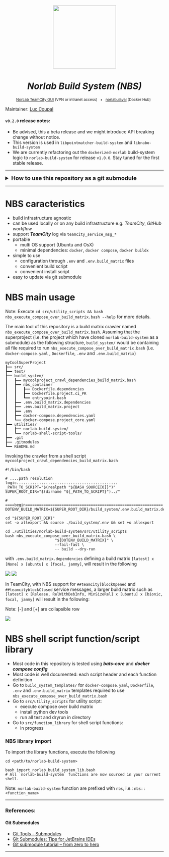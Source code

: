 <div align="center">
<br>
<br>
<a href="https://norlab.ulaval.ca">
<img src="visual/norlab_logo_acronym_dark.png" width="200">
</a>
<br>

# _Norlab Build System (NBS)_

</div>


[//]: # (<b>Project related link: </b> &nbsp; )

[//]: # (Project related link:)
<div align="center">
<p>
<sup>
<a href="https://http://132.203.26.125:8111">NorLab TeamCity GUI</a>
(VPN or intranet access) &nbsp; • &nbsp;  
<a href="https://hub.docker.com/repositories/norlabulaval">norlabulaval</a>
(Docker Hub) &nbsp;
</sup>
</p>  
</div>


Maintainer: [Luc Coupal](https://redleader962.github.io)

#### `v0.2.0` release notes:
- Be advised, this a beta release and we might introduce API breaking change without notice. 
- This version is used in `libpointmatcher-build-system` and `libnabo-build-system` 
- We are currently refactoring out the `dockerized-norlab` build-system logic to `norlab-build-system` for release `v1.0.0`. Stay tuned for the first stable release. 

---

<details>
  <summary style="font-weight: bolder;font-size: large;">How to use this repository as a git submodule</summary>

Just clone the *norlab-build-system* as a submodule in your project repository (ie the
_superproject_), in an arbitrary directory eg.: `my-project/build_system/utilities/`.

```bash
cd <my-project>
mkdir -p build_system/utilities

git submodule init

git submodule \
  add https://github.com/norlab-ulaval/norlab-build-system.git \
  build_system/utilities/norlab-build-system

# Traverse the submodule recursively to fetch any sub-submodule
git submodule update --remote --recursive --init

# Commit the submodule to your repository
git add .gitmodules
git add build_system/utilities/norlab-build-system
git commit -m 'Added norlab-build-system submodule to repository'
```

### Notes on submodule

To **clone** your repository and its submodule at the same time, use

```bash
git clone --recurse-submodules <project/repository/url>
```

Be advise, submodules are a snapshot at a specific commit of the *norlab-build-system*
repository. To **update the submodule** to its latest commit, use

```
[sudo] git submodule update --remote --recursive --init [--force]
```

Notes:

- Add the `--force` flag if you want to reset the submodule and throw away local changes to it.
  This is equivalent to performing `git checkout --force` when `cd` in the submodule root
  directory.
- Add `sudo` if you get an error such
  as `error: unable to unlink old '<name-of-a-file>': Permission denied`

To set the submodule to **point to a different branch**, use

```bash
cd <the/submodule/directory>
git checkout the_submodule_feature_branch_name
```

and use the `--recurse-submodules` flag when switching branch in your main project

```bash
cd <your/project/root>
git checkout --recurse-submodules the_feature_branch_name
```

---

### Commiting to submodule from the main project (the one where the submodule is cloned)

#### If you encounter `error: insufficient permission for adding an object to repository database ...`

```shell
# Change the `.git/objects` permissions
cd <main/project/root>/.git/objects/
chown -R $(id -un):$(id -gn) *
#       <yourname>:<yourgroup>

# Share the git repository (the submodule) with a Group
cd ../../<the/submodule/root>/
git config core.sharedRepository group
# Note: dont replace the keyword "group"
```

This should solve the problem permanently.

</details>

---
# NBS caracteristics
- build infrastructure agnostic
- can be used locally or on any build infrastructure e.g. _TeamCity_, _GitHub workflow_ 
- support _**TeamCity**_ log via `teamcity_service_msg_*`
- portable
  - multi OS support (Ubuntu and OsX)
  - minimal dependencies: `docker`, `docker compose`, `docker buildx`
- simple to use
  - configuration through `.env` and `.env.build_matrix` files
  - convenient build script
  - convenient install script
- easy to update via git submodule

# NBS main usage
Note: Execute `cd src/utility_scripts && bash nbs_execute_compose_over_build_matrix.bash --help` for more details.

The main tool of this repository is a build matrix crawler named `nbs_execute_compose_over_build_matrix.bash`.
Assuming that the superproject (i.e. the project which have cloned `norlab-build-system` as a submodule) as the following structure,
`build_system/` would be containing all file required to run `nbs_execute_compose_over_build_matrix.bash` (i.e. `docker-compose.yaml`
, `Dockerfile`, `.env` and `.env.build_matrix`)

```shell
myCoolSuperProject
┣━━ src/
┣━━ test/
┣━━ build_system/
┃   ┣━━ mycoolproject_crawl_dependencies_build_matrix.bash
┃   ┣━━ nbs_container
┃   ┃   ┣━━ Dockerfile.dependencies
┃   ┃   ┣━━ Dockerfile.project.ci_PR
┃   ┃   ┗━━ entrypoint.bash
┃   ┣━━ .env.build_matrix.dependencies
┃   ┣━━ .env.build_matrix.project
┃   ┣━━ .env
┃   ┣━━ docker-compose.dependencies.yaml
┃   ┗━━ docker-compose.project_core.yaml
┣━━ utilities/
┃   ┣━━ norlab-build-system/
┃   ┗━━ norlab-shell-script-tools/
┣━━ .git
┣━━ .gitmodules
┗━━ README.md
```

Invoking the crawler from a shell script `mycoolproject_crawl_dependencies_build_matrix.bash`
```shell
#!/bin/bash

# ....path resolution logic.............................................
_PATH_TO_SCRIPT="$(realpath "${BASH_SOURCE[0]}")"
SUPER_ROOT_DIR="$(dirname "${_PATH_TO_SCRIPT}")../"

# ====begin=============================================================
DOTENV_BUILD_MATRIX=${SUPER_ROOT_DIR}/build_system/.env.build_matrix.dependencies

cd "${SUPER_ROOT_DIR}"
set -o allexport && source ./build_system/.env && set +o allexport

cd ./utilities/norlab-build-system/src/utility_scripts
bash nbs_execute_compose_over_build_matrix.bash \
                      "${DOTENV_BUILD_MATRIX}" \
                      --fail-fast \
                      -- build --dry-run
```
with `.env.build_matrix.dependencies` defining a build matrix `[latest] x [None] x [ubuntu] x [focal, jammy]`,
will result in the following 

![](visual/NBS_dryrun_1.jpg)
![](visual/NBS_dryrun_2.jpg)

In TeamCity, with NBS support for `##teamcity[blockOpened` and `##teamcityblockClosed` service messages, 
a larger build matrix such as `[latest] x [Release, RelWithDebInfo, MinSizeRel] x [ubuntu] x [bionic, focal, jammy]`
will result in the following:

Note: [-] and [+] are collapsible row

![](visual/NBS_dryrun_teamcity.jpg)


# NBS shell script function/script library

- Most code in this repository is tested using _**bats-core**_ and _**docker compose config**_ 
- Most code is well documented: each script header and each function definition
- Go to `build_system_templates/` for `docker-compose.yaml`, `Dockerfile`, `.env` and `.env.build_matrix` templates required to use
  `nbs_execute_compose_over_build_matrix.bash`
- Go to `src/utility_scripts` for utility script:
  - execute compose over build matrix
  - install python dev tools
  - run all test and dryrun in directory
- Go to `src/function_library` for shell script functions:
  - in progress
  
### NBS library import

To import the library functions, execute the following
```shell
cd <path/to/norlab-build-system>

bash import_norlab_build_system_lib.bash
# All `norlab-build-system` functions are now sourced in your current shell.
```
Note: `norlab-build-system` function are prefixed with `nbs`, i.e.: `nbs::<function_name>`


---

### References:

#### Git Submodules

- [Git Tools - Submodules](https://git-scm.com/book/en/v2/Git-Tools-Submodules)
- [Git Submodules: Tips for JetBrains IDEs](https://www.stevestreeting.com/2022/09/20/git-submodules-tips-for-jetbrains-ides/)
- [Git submodule tutorial – from zero to hero](https://www.augmentedmind.de/2020/06/07/git-submodule-tutorial/)


---
